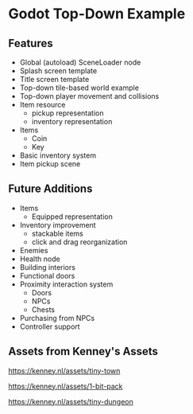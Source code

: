 # Godot Top-Down Example
 
## Features

- Global (autoload) SceneLoader node
- Splash screen template
- Title screen template
- Top-down tile-based world example
- Top-down player movement and collisions
- Item resource
    - pickup representation
    - inventory representation
- Items
    - Coin
    - Key
- Basic inventory system
- Item pickup scene

## Future Additions

- Items
    - Equipped representation
- Inventory improvement
    - stackable items
    - click and drag reorganization
- Enemies
- Health node
- Building interiors
- Functional doors
- Proximity interaction system
    - Doors
    - NPCs
    - Chests
- Purchasing from NPCs
- Controller support

## Assets from Kenney's Assets

https://kenney.nl/assets/tiny-town

https://kenney.nl/assets/1-bit-pack

https://kenney.nl/assets/tiny-dungeon